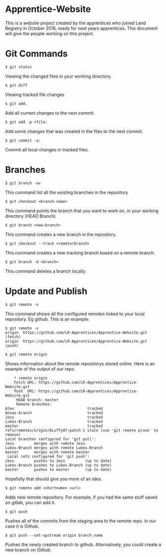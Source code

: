 # Apprentice-Website
This is a website project created by the apprentices who joined Land Registry in October 2016, ready for next years apprentices.
This document will give the people working on this project.

# Git Commands

    $ git status
Viewing the changed files in your working directory.

    $ git diff

Viewing tracked file changes

    $ git add. 
    
Add all current changes to the next commit.

    $ git add -p <file:

 Add some changes that was created in the files to the next commit. 
 
    $ git commit -a:
 
  Commit all local changes in tracked files.

# Branches
    $ git branch -av
    
   This command list all the existing branches in the repository
  
    $ git checkout <branch-name>
  
  This command points the branch that you want to work on, in your working directory (HEAD Branch)
  
    $ git branch <new-branch>  
    
  This command creates a new branch in the repository.
  
    $ git checkout --track <remote/branch>
   
   This command creates a new tracking branch based on a remote branch.
   
    $ git branch -d <branch>
   
   This command deletes a branch locally.
   
# Update and Publish
    $ git remote -v
 This command shows all the configured remotes linked to your local repository. Eg github. This is an example:
 
    $ git remote -v
    origin  https://github.com/LR-Apprentices/Apprentice-Website.git (fetch)
    origin  https://github.com/LR-Apprentices/Apprentice-Website.git (push)

    $ git remote origin
 
 Shows information about the remote repositorys stored online. Here is an example of the output of our repo.
   
        * remote origin
        Fetch URL: https://github.com/LR-Apprentices/Apprentice-Website.git
        Push  URL: https://github.com/LR-Apprentices/Apprentice-Website.git
         HEAD branch: master
         Remote branches:
    Alex                                 tracked
    Annas-branch                         tracked
    Jess                                 tracked
    Lukes-Branch                         tracked
    master                               tracked
    refs/remotes/origin/ALuffy87-patch-1 stale (use 'git remote prune' to remove)
    Local branches configured for 'git pull':
    Jess         merges with remote Jess
    Lukes-Branch merges with remote Lukes-Branch
    master       merges with remote master
     Local refs configured for 'git push':
    Jess         pushes to Jess         (up to date)
    Lukes-Branch pushes to Lukes-Branch (up to date)
    master       pushes to master       (up to date)
        
Hopefully that should give you more of an idea.

    $ git remote add <shortname> <url>
               


Adds new remote repository. For example, if you had the same stuff saved on gitlab, you can add it.

    $ git push

Pushes all of the commits from the staging area to the remote repo. In our case it is Github.

    $ git push --set-upstream origin branch_name
  
   Pushes the newly created branch to github. Alternatively, you could create a new branch on Github. 
    
